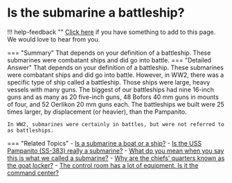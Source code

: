 # Is the submarine a battleship?

!!! help-feedback ""
    [Click here](https://replace.md) if you have something to add to this page. We would love to hear from you.

=== "Summary"
    That depends on your definition of a battleship. These submarines were combatant ships and did go into battle.
=== "Detailed Answer"
    That depends on your definition of a battleship.  These submarines were combatant ships and did go into battle.  However, in WW2, there was a specific type of ship called a battleship.  Those ships were large, heavy vessels with many guns.  The biggest of our battleships had nine 16-inch guns and as many as 20 five-inch guns, 48 Bofors 40 mm guns in mounts of four, and 52 Oerlikon 20 mm guns each.  The battleships we built were 25 times larger, by displacement (or heavier), than the Pampanito.
    
    In WW2, submarines were certainly in battles, but were not referred to as battleships.
=== "Related Topics"
    - [Is a submarine a boat or a ship?](./is-a-submarine-a-boat-or-a-ship.md)
    - [Is the USS Pampanito (SS-383) really a submarine?](./is-the-uss-pampanito-ss-383-really-a-submarine.md)
    - [What do you mean when you say this is what we called a submarine?](./what-do-you-mean-when-you-say-this-is-what-we-called-a-submarine.md)
    - [Why are the chiefs’ quarters known as the goat locker?](./why-are-the-chiefs-quarters-known-as-the-goat-locker.md)
    - [The control room has a lot of equipment. Is it the command center?](./the-control-room-has-a-lot-of-equipment-is-it-the-command-center.md)